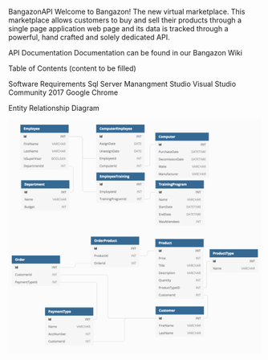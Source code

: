BangazonAPI
Welcome to Bangazon! The new virtual marketplace. This marketplace allows customers to buy and sell their products through a single page application web page and its data is tracked through a powerful, hand crafted and solely dedicated API.

API Documentation
Documentation can be found in our Bangazon Wiki

Table of Contents
(content to be filled)

Software Requirements
Sql Server Manangment Studio Visual Studio Community 2017 Google Chrome

Entity Relationship Diagram

![Bangazon ERD](/bangazon_official_erd.png?raw=true)